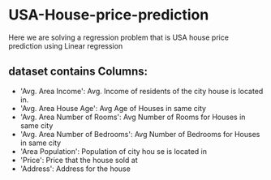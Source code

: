 # USA-House-price-prediction

Here we are solving a regression problem that is USA house price prediction using Linear regression 
## dataset contains Columns:
* 'Avg. Area Income': Avg. Income of residents of the city house is located in.
* 'Avg. Area House Age': Avg Age of Houses in same city
* 'Avg. Area Number of Rooms': Avg Number of Rooms for Houses in same city
* 'Avg. Area Number of Bedrooms': Avg Number of Bedrooms for Houses in same city
* 'Area Population': Population of city hou se is located in
* 'Price': Price that the house sold at
* 'Address': Address for the house
